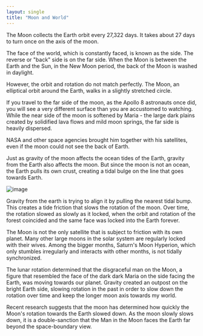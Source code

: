 ```yaml
---
layout: single
title: "Moon and World"
---
```

The Moon collects the Earth orbit every 27,322 days. It takes about 27 days to turn once on the axis of the moon.

The face of the world, which is constantly faced, is known as the side. The reverse or "back" side is on the far side. When the Moon is between the Earth and the Sun, in the New Moon period, the back of the Moon is washed in daylight.

However, the orbit and rotation do not match perfectly. The Moon, an elliptical orbit around the Earth, walks in a slightly stretched circle.

If you travel to the far side of the moon, as the Apollo 8 astronauts once did, you will see a very different surface than you are accustomed to watching. While the near side of the moon is softened by Maria - the large dark plains created by solidified lava flows and mild moon springs, the far side is heavily dispersed.

NASA and other space agencies brought him together with his satellites, even if the moon could not see the back of Earth.

Just as gravity of the moon affects the ocean tides of the Earth, gravity from the Earth also affects the moon. But since the moon is not an ocean, the Earth pulls its own crust, creating a tidal bulge on the line that goes towards Earth.

![image](http://www.bilimgenc.tubitak.gov.tr/sites/default/files/styles/770px_node/public/ay_atmosferi_var_mi.jpg?itok=X9jV-SIA)

Gravity from the earth is trying to align it by pulling the nearest tidal bump. This creates a tide friction that slows the rotation of the moon. Over time, the rotation slowed as slowly as it locked, when the orbit and rotation of the forest coincided and the same face was locked into the Earth forever.

The Moon is not the only satellite that is subject to friction with its own planet. Many other large moons in the solar system are regularly locked with their wives. Among the bigger months, Saturn's Moon Hyperion, which only stumbles irregularly and interacts with other months, is not tidally synchronized.

The lunar rotation determined that the disgraceful man on the Moon, a figure that resembled the face of the dark dark Maria on the side facing the Earth, was moving towards our planet. Gravity created an outpost on the bright Earth side, slowing rotation in the past in order to slow down the rotation over time and keep the longer moon axis towards my world.

Recent research suggests that the moon has determined how quickly the Moon's rotation towards the Earth slowed down. As the moon slowly slows down, it is a double-sanction that the Man in the Moon faces the Earth far beyond the space-boundary view.
